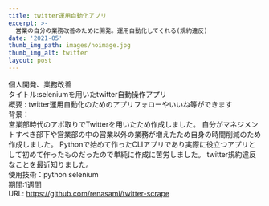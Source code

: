 ```yaml
---
title: twitter運用自動化アプリ
excerpt: >-
  営業の自分の業務改善のために開発。運用自動化してくれる(規約違反)
date: '2021-05'
thumb_img_path: images/noimage.jpg
thumb_img_alt: twitter
layout: post
---
```


個人開発、業務改善<br>
タイトル:seleniumを用いたtwitter自動操作アプリ<br>
概要 : twitter運用自動化のためのアプリフォローやいいね等ができます<br>
背景：<br>
営業部時代のアポ取りでTwitterを用いたため作成しました。
自分がマネジメントすべき部下や営業部の中の営業以外の業務が増えたため自身の時間削減のため作成しました。
Pythonで始めて作ったCLIアプリであり実際に役立つアプリとして初めて作ったものだったので単純に作成に苦労しました。
twitter規約違反なことを最近知りました。<br>
使用技術：python selenium<br>
期間:1週間<br>
URL: https://github.com/renasami/twitter-scrape